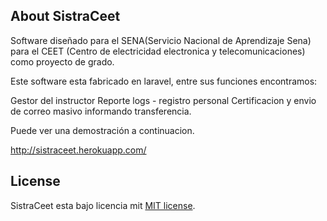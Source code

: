 ## About SistraCeet

Software diseñado para el SENA(Servicio Nacional de Aprendizaje Sena) para el CEET (Centro de electricidad electronica y telecomunicaciones) como proyecto de grado.

Este software esta fabricado en laravel, entre sus funciones encontramos:

Gestor del instructor
Reporte logs - registro personal
Certificacion y envio de correo masivo informando transferencia.

Puede ver una demostración a continuacion.

http://sistraceet.herokuapp.com/


## License

SistraCeet esta bajo licencia mit [MIT license](http://opensource.org/licenses/MIT).
